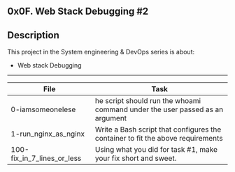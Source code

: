0x0F. Web Stack Debugging #2
---
## Description
This project in the System engineering & DevOps series is about:
* Web stack Debugging


---
File|Task
---|---
0-iamsomeonelese | he script should run the whoami command under the user passed as an argument
1-run_nginx_as_nginx| Write a Bash script that configures the container to fit the above requirements
100-fix_in_7_lines_or_less| Using what you did for task #1, make your fix short and sweet.
